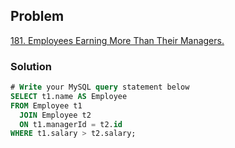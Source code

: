 ## Problem
[181. Employees Earning More Than Their Managers.](https://leetcode.com/problems/employee-bonus/description/)

### Solution
```sql
# Write your MySQL query statement below
SELECT t1.name AS Employee
FROM Employee t1
  JOIN Employee t2
  ON t1.managerId = t2.id
WHERE t1.salary > t2.salary;
```
